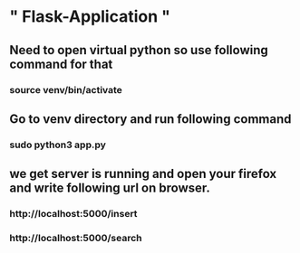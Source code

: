 # " Flask-Application "
## Need to open virtual python so use following command for that
### source  venv/bin/activate
## Go to venv directory and run following command
### sudo python3 app.py
## we get server is running and open your firefox and write following url on browser.
### http://localhost:5000/insert
### http://localhost:5000/search
 
